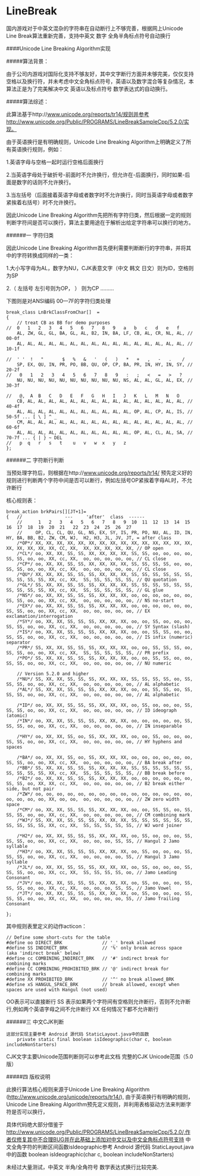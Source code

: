LineBreak
=========

国内游戏对于中英文混杂的字符串在自动断行上不够完善，根据网上Unicode Line Break算法重新完善，支持中英文 数字 全角半角标点符号自动换行


####Unicode Line Breaking Algorithm实现

#####算法背景：

由于公司内游戏对国际化支持不够友好，其中文字断行方面并未够完美，仅仅支持空格以及换行符，并未考虑中文全角标点符号，英语以及数字混合等复杂情况，本算法正是为了完美解决中文 英语以及标点符号 数学表达式的自动换行。

#####算法综述：

此算法基于http://www.unicode.org/reports/tr14/规则并参考http://www.unicode.org/Public/PROGRAMS/LineBreakSampleCpp/5.2.0/实现。

由于英语换行是有明确规则，Unicode Line Breaking Algorithm上明确定义了所有英语换行规则，例如：

1.英语字母与空格一起时运行空格后面换行

2.当英语字母处于破折号-前面时不允许换行，但允许在-后面换行，同时如果-后面是数字的话则不允许换行。

3.当左括号（后面接着英语字母或者数字时不允许换行，同时当英语字母或者数字紧挨着右括号）时不允许换行。


因此Unicode Line Breaking Algorithm先把所有字符归类，然后根据一定的规则判断字符间是否可以换行，算法主要用途在于解析出给定字符串可以换行的地方。

######一  字符归类

因此Unicode Line Breaking Algorithm首先便利需要判断断行的字符串，并将其中的字符转换成同样的一类：

1.大小写字母为AL，数字为NU，CJK表意文字（中文 韩文 日文）则为ID，空格则为SP

2.（  左括号 左引号则为OP， ） 则为CP
………



下图则是对ANSI编码 00—7F的字符归类处理
```
break_class LnBrkClassFromChar[]  =
{		
	// treat CB as BB for demo purposes
//  0	1	2	3	4	5	6	7	8	9	a	b	c	d	e	f
	AL, ZW, GL, GL, BA, GL,	AL, B2, IN, BA, LF, CB, AL, CR, NL, AL, // 00-0f
	AL, AL, AL, AL, AL, AL, AL, AL, AL, AL, AL, AL, AL, AL, AL, AL, // 10-1f

//  ' '  !   "       $   %   &   '   (   )   *   +   ,   -   .    /  
	SP, EX, QU, IN, PR, PO, BB, QU, OP, CP, BA, PR, IN, HY, IN, SY, // 20-2f
//   0   1   2   3   4   5   6   7   8   9   :   ;   <   =   >   ?
	NU, NU, NU, NU, NU, NU, NU, NU, NU,	NU,	NS,	AL,	AL,	GL, AL,	EX,	// 30-3f

//   @,  A  B   C   D   E   F   G   H   I   J   K   L   M   N   O  
	CB, AL,	AL, AL,	AL, AL,	AL, AL,	AL, AL,	AL, AL,	AL, AL,	AL, AL,	// 40-4f
	AL, AL, AL,	AL, AL,	AL, AL,	AL, AL,	AL, AL,	OP,	AL,	CP,	AL,	IS,	// 50-5f ... [ \ ] ^ _ 
	CM, AL,	AL, AL,	AL, AL,	AL, AL,	AL, AL,	AL, AL,	AL, AL,	AL, AL,	// 60-6f
	AL, AL, AL,	AL, AL,	AL, AL,	AL, AL,	AL, AL,	OP,	AL,	CL,	AL,	SA,	// 70-7f ... { | } ~ DEL
//   p  q   r   s   t    u   v   w  x   y   z 
};
```


######二 字符断行判断

当预处理字符后，则根据在http://www.unicode.org/reports/tr14/ 预先定义好的规则进行判断两个字符中间是否可以断行，例如左括号OP紧挨着字母AL时，不允许断行

核心规则表：
 
```
break_action brkPairs[][JT+1]=
{   //                ---     'after'  class  ------
	//		1	2	3	4	5	6	7	8	9  10  11  12  13  14  15  16  17  18  19  20  21   22  23  24  25  26  27
	//     OP, CL, CL, QU, GL, NS, EX, SY, IS, PR, PO, NU, AL, ID, IN, HY, BA, BB, B2, ZW, CM, WJ,  H2, H3, JL, JV, JT, = after class
	/*OP*/ XX, XX, XX, XX, XX, XX, XX, XX, XX, XX, XX, XX, XX, XX, XX, XX, XX, XX, XX, XX, CC, XX,  XX, XX, XX, XX, XX, // OP open
	/*CL*/ oo, XX, XX, SS, SS, XX, XX, XX, XX, SS, SS, oo, oo, oo, oo, SS, SS, oo, oo, XX, cc, XX,  oo, oo, oo, oo, oo, // CL close
	/*CP*/ oo, XX, XX, SS, SS, XX, XX, XX, XX, SS, SS, SS, SS, oo, oo, SS, SS, oo, oo, XX, cc, XX,  oo, oo, oo, oo, oo, // CL close
	/*QU*/ XX, XX, XX, SS, SS, SS, XX, XX, XX, SS, SS, SS, SS, SS, SS, SS, SS, SS, SS, XX, cc, XX,  SS, SS, SS, SS, SS, // QU quotation
	/*GL*/ SS, XX, XX, SS, SS, SS, XX, XX, XX, SS, SS, SS, SS, SS, SS, SS, SS, SS, SS, XX, cc, XX,  SS, SS, SS, SS, SS, // GL glue
	/*NS*/ oo, XX, XX, SS, SS, SS, XX, XX, XX, oo, oo, oo, oo, oo, oo, SS, SS, oo, oo, XX, cc, XX,  oo, oo, oo, oo, oo, // NS no-start
	/*EX*/ oo, XX, XX, SS, SS, SS, XX, XX, XX, oo, oo, oo, oo, oo, oo, SS, SS, oo, oo, XX, cc, XX,  oo, oo, oo, oo, oo, // EX exclamation/interrogation
	/*SY*/ oo, XX, XX, SS, SS, SS, XX, XX, XX, oo, oo, SS, oo, oo, oo, SS, SS, oo, oo, XX, cc, XX,  oo, oo, oo, oo, oo, // SY Syntax (slash)
	/*IS*/ oo, XX, XX, SS, SS, SS, XX, XX, XX, oo, oo, SS, SS, oo, oo, SS, SS, oo, oo, XX, cc, XX,  oo, oo, oo, oo, oo, // IS infix (numeric) separator
	/*PR*/ SS, XX, XX, SS, SS, SS, XX, XX, XX, oo, oo, SS, SS, SS, oo, SS, SS, oo, oo, XX, cc, XX,  SS, SS, SS, SS, SS, // PR prefix
	/*PO*/ SS, XX, XX, SS, SS, SS, XX, XX, XX, oo, oo, SS, SS, oo, oo, SS, SS, oo, oo, XX, cc, XX,  oo, oo, oo, oo, oo, // NU numeric

	// Version 5.2.0 and higher
	/*NU*/ SS, XX, XX, SS, SS, SS, XX, XX, XX, SS, SS, SS, SS, oo, SS, SS, SS, oo, oo, XX, cc, XX,  oo, oo, oo, oo, oo, // AL alphabetic
	/*AL*/ SS, XX, XX, SS, SS, SS, XX, XX, XX, oo, oo, SS, SS, oo, SS, SS, SS, oo, oo, XX, cc, XX,  oo, oo, oo, oo, oo, // AL alphabetic

	/*ID*/ oo, XX, XX, SS, SS, SS, XX, XX, XX, oo, SS, oo, oo, oo, SS, SS, SS, oo, oo, XX, cc, XX,  oo, oo, oo, oo, oo, // ID ideograph (atomic)
	/*IN*/ oo, XX, XX, SS, SS, SS, XX, XX, XX, oo, oo, oo, oo, oo, SS, SS, SS, oo, oo, XX, cc, XX,  oo, oo, oo, oo, oo, // IN inseparable

	/*HY*/ oo, XX, XX, SS, oo, SS, XX, XX, XX, oo, oo, SS, oo, oo, oo, SS, SS, oo, oo, XX, cc, XX,  oo, oo, oo, oo, oo, // HY hyphens and spaces

	/*BA*/ oo, XX, XX, SS, oo, SS, XX, XX, XX, oo, oo, oo, oo, oo, oo, SS, SS, oo, oo, XX, cc, XX,  oo, oo, oo, oo, oo, // BA break after 
	/*BB*/ SS, XX, XX, SS, SS, SS, XX, XX, XX, SS, SS, SS, SS, SS, SS, SS, SS, SS, SS, XX, cc, XX,  SS, SS, SS, SS, SS, // BB break before 
	/*B2*/ oo, XX, XX, SS, SS, SS, XX, XX, XX, oo, oo, oo, oo, oo, oo, SS, SS, oo, XX, XX, cc, XX,  oo, oo, oo, oo, oo, // B2 break either side, but not pair
	/*ZW*/ oo, oo, oo, oo, oo, oo, oo, oo, oo, oo, oo, oo, oo, oo, oo, oo, oo, oo, oo, XX, oo, oo,  oo, oo, oo, oo, oo, // ZW zero width space
	/*CM*/ oo, XX, XX, SS, SS, SS, XX, XX, XX, oo, oo, SS, SS, oo, SS, SS, SS, oo, oo, XX, cc, XX,  oo, oo, oo, oo, oo, // CM combining mark
	/*WJ*/ SS, XX, XX, SS, SS, SS, XX, XX, XX, SS, SS, SS, SS, SS, SS, SS, SS, SS, SS, XX, cc, XX,  SS, SS, SS, SS, SS, // WJ word joiner

	/*H2*/ oo, XX, XX, SS, SS, SS, XX, XX, XX, oo, SS, oo, oo, oo, SS, SS, SS, oo, oo, XX, cc, XX,  oo, oo, oo, SS, SS, // Hangul 2 Jamo syllable
	/*H3*/ oo, XX, XX, SS, SS, SS, XX, XX, XX, oo, SS, oo, oo, oo, SS, SS, SS, oo, oo, XX, cc, XX,  oo, oo, oo, oo, SS, // Hangul 3 Jamo syllable
	/*JL*/ oo, XX, XX, SS, SS, SS, XX, XX, XX, oo, SS, oo, oo, oo, SS, SS, SS, oo, oo, XX, cc, XX,  SS, SS, SS, SS, oo, // Jamo Leading Consonant
	/*JV*/ oo, XX, XX, SS, SS, SS, XX, XX, XX, oo, SS, oo, oo, oo, SS, SS, SS, oo, oo, XX, cc, XX,  oo, oo, oo, SS, SS, // Jamo Vowel
	/*JT*/ oo, XX, XX, SS, SS, SS, XX, XX, XX, oo, SS, oo, oo, oo, SS, SS, SS, oo, oo, XX, cc, XX,  oo, oo, oo, oo, SS, // Jamo Trailing Consonant

};
```

其中规则表里定义的动作acticon：
```
// Define some short-cuts for the table
#define oo DIRECT_BRK				// '_' break allowed
#define SS INDIRECT_BRK				// '%' only break across space (aka 'indirect break' below)
#define cc COMBINING_INDIRECT_BRK	// '#' indirect break for combining marks
#define CC COMBINING_PROHIBITED_BRK	// '@' indirect break for combining marks
#define XX PROHIBITED_BRK			// '^' no break allowed_BRK
#define xS HANGUL_SPACE_BRK			// break allowed, except when spaces are used with Hangul (not used)
``` 

OO表示可以直接断行
SS 表示如果两个字符间有空格则允许断行，否则不允许断行,例如两个英语字母之间不允许断行
XX 任何情况下都不允许断行

######三  中文CJK判断

    这部分实现主要参考 Android 源代码 StaticLayout.java中的函数
		private static final boolean isIdeographic(char c, boolean includeNonStarters)

CJK文字主要Unicode范围判断则可以参考此文档
完整的CJK Unicode范围（5.0版）


#####四 版权说明

此换行算法核心规则来源于Unicode Line Breaking Algorithm (http://www.unicode.org/unicode/reports/tr14/),
由于英语换行有明确的规则，Unicode Line Breaking Algorithm预先定义规则，并利用表格驱动方法来判断字符是否可以换行，

具体代码绝大部分借鉴于
http://www.unicode.org/Public/PROGRAMS/LineBreakSampleCpp/5.2.0/,作者仅修复其中不合理BUG并在此基础上添加对中文以及中文全角标点符号支持
中文全角字符的判断区间函数isIdeographic参考 Android 源代码 StaticLayout.java中的函数
boolean isIdeographic(char c, boolean includeNonStarters)

未经过大量测试，中英文 半角/全角符号 数学表达式换行比较完美.
